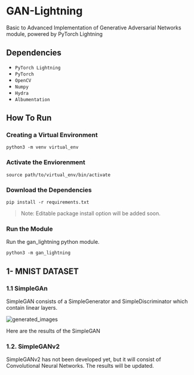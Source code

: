 # GAN-Lightning
Basic to Advanced Implementation of Generative Adversarial Networks module,  powered by PyTorch Lightning

## Dependencies
  -  `PyTorch Lightning`
  -  `PyTorch`
  -   `OpenCV`
  -   `Numpy`
  -   `Hydra`
  -    `Albumentation`


## How To Run

### Creating a Virtual Environment

    python3 -m venv virtual_env

### Activate the Enviorenment

    source path/to/virtual_env/bin/activate

### Download the Dependencies

    pip install -r requirements.txt
> Note: Editable package install option will be added soon.

### Run the Module
Run the gan_lightning python module.

    python3 -m gan_lightning

## 1- MNIST DATASET

### 1.1 SimpleGAn
  SimpleGAN consists of a SimpleGenerator and SimpleDiscriminator which contain linear layers.

  ![generated_images](https://github.com/umutdundar99/GAN-Lightning/assets/77459948/f363074b-4520-43da-8f3c-8dd0bb396955)

  Here are the results of the SimpleGAN

### 1.2. SimpleGANv2

  SimpleGANv2 has not been developed yet, but it will consist of Convolutional Neural Networks.
  The results will be updated.
